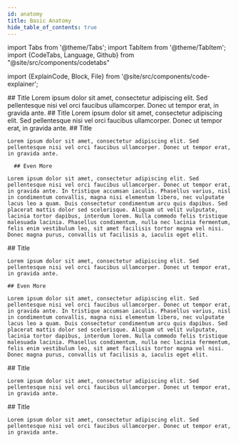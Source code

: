 ```yaml
---
id: anatomy
title: Basic Anatomy
hide_table_of_contents: true
---
```

import Tabs from '@theme/Tabs';
import TabItem from '@theme/TabItem';
import {CodeTabs, Language, Github} from "@site/src/components/codetabs"

import {ExplainCode, Block, File} from '@site/src/components/code-explainer';

<ExplainCode alternativeURL="/build/smart-contracts/anatomy/environment">
  <Block highlights="1-4" fname="contract.ts">
    ## Title
    Lorem ipsum dolor sit amet, consectetur adipiscing elit. Sed pellentesque nisi vel orci faucibus ullamcorper. Donec ut tempor erat, in gravida ante. 
  </Block>
  <Block highlights="1-4" fname="model.ts">
    ## Title
    Lorem ipsum dolor sit amet, consectetur adipiscing elit. Sed pellentesque nisi vel orci faucibus ullamcorper. Donec ut tempor erat, in gravida ante. 
  </Block>
  <Block highlights="8-9" fname="contract.ts">
    ## Title

    Lorem ipsum dolor sit amet, consectetur adipiscing elit. Sed pellentesque nisi vel orci faucibus ullamcorper. Donec ut tempor erat, in gravida ante. 
  </Block>
  <Block highlights="10-15" fname="contract.ts">

      ## Even More

    Lorem ipsum dolor sit amet, consectetur adipiscing elit. Sed pellentesque nisi vel orci faucibus ullamcorper. Donec ut tempor erat, in gravida ante. In tristique accumsan iaculis. Phasellus varius, nisl in condimentum convallis, magna nisi elementum libero, nec vulputate lacus leo a quam. Duis consectetur condimentum arcu quis dapibus. Sed placerat mattis dolor sed scelerisque. Aliquam ut velit vulputate, lacinia tortor dapibus, interdum lorem. Nulla commodo felis tristique malesuada lacinia. Phasellus condimentum, nulla nec lacinia fermentum, felis enim vestibulum leo, sit amet facilisis tortor magna vel nisi. Donec magna purus, convallis ut facilisis a, iaculis eget elit. 
  </Block>

  <Block highlights="10-15" fname="contract.ts">
    ## Title

    Lorem ipsum dolor sit amet, consectetur adipiscing elit. Sed pellentesque nisi vel orci faucibus ullamcorper. Donec ut tempor erat, in gravida ante. 
  </Block>
  <Block highlights="29-32" fname="contract.ts">

    ## Even More

    Lorem ipsum dolor sit amet, consectetur adipiscing elit. Sed pellentesque nisi vel orci faucibus ullamcorper. Donec ut tempor erat, in gravida ante. In tristique accumsan iaculis. Phasellus varius, nisl in condimentum convallis, magna nisi elementum libero, nec vulputate lacus leo a quam. Duis consectetur condimentum arcu quis dapibus. Sed placerat mattis dolor sed scelerisque. Aliquam ut velit vulputate, lacinia tortor dapibus, interdum lorem. Nulla commodo felis tristique malesuada lacinia. Phasellus condimentum, nulla nec lacinia fermentum, felis enim vestibulum leo, sit amet facilisis tortor magna vel nisi. Donec magna purus, convallis ut facilisis a, iaculis eget elit. 
  </Block>
  <Block highlights="14-19" fname="contract.ts">
    ## Title

    Lorem ipsum dolor sit amet, consectetur adipiscing elit. Sed pellentesque nisi vel orci faucibus ullamcorper. Donec ut tempor erat, in gravida ante. 
  </Block>
  <Block highlights="30-32" fname="contract.ts">
    ## Title

    Lorem ipsum dolor sit amet, consectetur adipiscing elit. Sed pellentesque nisi vel orci faucibus ullamcorper. Donec ut tempor erat, in gravida ante. 
  </Block>
  <File
    language="js"
    fname="contract.ts" 
    url="https://github.com/near-examples/donation-examples/blob/main/contract-ts/src/contract.ts"
  />
  <File
    language="js"
    fname="model.ts" 
    url="https://github.com/near-examples/donation-examples/blob/main/contract-ts/src/model.ts"
    start="3" end="6"
  />
</ExplainCode>